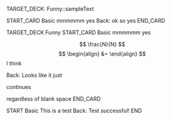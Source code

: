 TARGET_DECK: Funny::sampleText


START_CARD
Basic
mmmmmm yes
Back: 
ok so yes
END_CARD



TARGET_DECK Funny
START_CARD
Basic
mmmmmm yes

$$ \frac{N}{N} $$
$$ \begin{align}
 &= 
\end{align} $$
I think

Back:
Looks like it just


continues

regardless of blank space
END_CARD

START
Basic
This is a test
Back: Test successful!
END